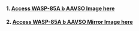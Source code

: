 #### 1. [Access WASP-85A b AAVSO Image here](wasp85ab.png)
#### 2. [Access WASP-85A b AAVSO Mirror Image here](wasp85ab_mirror.png)